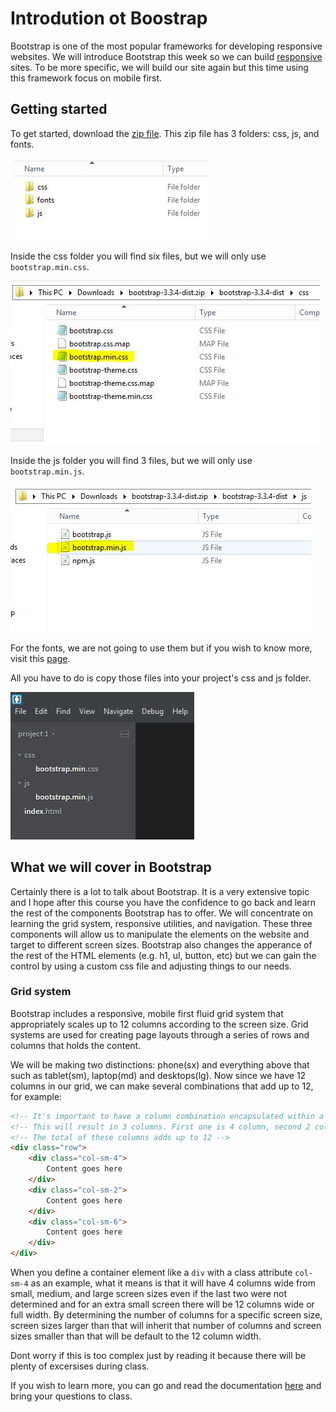 # Introdution ot Boostrap

Bootstrap is one of the most popular frameworks for developing responsive websites. We will introduce Bootstrap this week so we can build [responsive](http://en.wikipedia.org/wiki/Responsive_web_design) sites. To be more specific, we will build our site again but this time using this framework focus on mobile first.

## Getting started

To get started, download the [zip file](https://github.com/twbs/bootstrap/releases/download/v3.3.4/bootstrap-3.3.4-dist.zip). This zip file has 3 folders: css, js, and fonts.

![Bootstrap folders](/images/bootstrap-folders.jpg)

Inside the css folder you will find six files, but we will only use `bootstrap.min.css`.

![Bootstrap minify css file](/images/bootstrap-min-css.jpg)

Inside the js folder you will find 3 files, but we will only use `bootstrap.min.js`.

![Bootstrap minify js file](/images/bootstrap-min-js.jpg)

For the fonts, we are not going to use them but if you wish to know more, visit this [page](http://getbootstrap.com/components/#glyphicons).

All you have to do is copy those files into your project's css and js folder.

![Project using bootstrap](/images/project-bootstrap.jpg)

## What we will cover in Bootstrap

Certainly there is a lot to talk about Bootstrap. It is a very extensive topic and I hope after this course you have the confidence to go back and learn the rest of the components Bootstrap has to offer. We will concentrate on learning the grid system, responsive utilities, and navigation. These three components will allow us to manipulate the elements on the website and target to different screen sizes. Bootstrap also changes the apperance of the rest of the HTML elements (e.g. h1, ul, button, etc) but we can gain the control by using a custom css file and adjusting things to our needs.

### Grid system

Bootstrap includes a responsive, mobile first fluid grid system that appropriately scales up to 12 columns according to the screen size. Grid systems are used for creating page layouts through a series of rows and columns that holds the content.

We will be making two distinctions: phone(sx) and everything above that such as tablet(sm), laptop(md) and desktops(lg). Now since we have 12 columns in our grid, we can make several combinations that add up to 12, for example:

```html
<!-- It's important to have a column combination encapsulated within a row to perform well -->
<!-- This will result in 3 columns. First one is 4 column, second 2 column, and third 6 column wide -->
<!-- The total of these columns adds up to 12 -->
<div class="row">
    <div class="col-sm-4">
        Content goes here
    </div>
    <div class="col-sm-2">
        Content goes here
    </div>
    <div class="col-sm-6">
        Content goes here
    </div>
</div>
```

When you define a container element like a `div` with a class attribute `col-sm-4` as an example, what it means is that it will have 4 columns wide from small, medium, and large screen sizes even if the last two were not determined and for an extra small screen there will be 12 columns wide or full width. By determining the number of columns for a specific screen size, screen sizes larger than that will inherit that number of columns and screen sizes smaller than that will be default to the 12 column width.

Dont worry if this is too complex just by reading it because there will be plenty of excersises during class.


If you wish to learn more, you can go and read the documentation [here](http://getbootstrap.com/css/#grid) and bring your questions to class.
